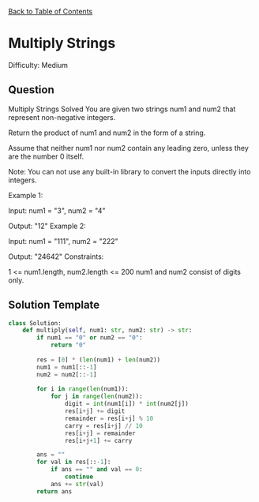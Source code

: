 [Back to Table of Contents](../README.md)

# Multiply Strings
Difficulty: Medium

## Question
Multiply Strings
Solved 
You are given two strings num1 and num2 that represent non-negative integers.

Return the product of num1 and num2 in the form of a string.

Assume that neither num1 nor num2 contain any leading zero, unless they are the number 0 itself.

Note: You can not use any built-in library to convert the inputs directly into integers.

Example 1:

Input: num1 = "3", num2 = "4"

Output: "12"
Example 2:

Input: num1 = "111", num2 = "222"

Output: "24642"
Constraints:

1 <= num1.length, num2.length <= 200
num1 and num2 consist of digits only.

## Solution Template
```python
class Solution:
    def multiply(self, num1: str, num2: str) -> str:
        if num1 == "0" or num2 == "0":
            return "0"
        
        res = [0] * (len(num1) + len(num2))
        num1 = num1[::-1]
        num2 = num2[::-1]
        
        for i in range(len(num1)):
            for j in range(len(num2)): 
                digit = int(num1[i]) * int(num2[j])
                res[i+j] += digit
                remainder = res[i+j] % 10
                carry = res[i+j] // 10
                res[i+j] = remainder
                res[i+j+1] += carry

        ans = ""
        for val in res[::-1]:
            if ans == "" and val == 0:
                continue
            ans += str(val)
        return ans
```
